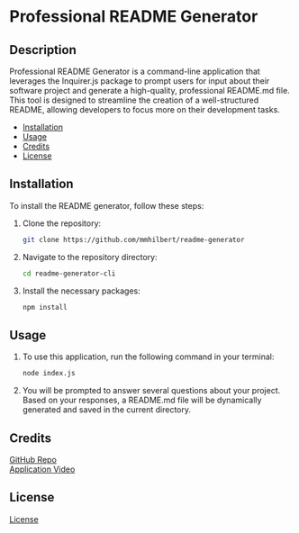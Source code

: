 # Professional README Generator

## Description

Professional README Generator is a command-line application that leverages the Inquirer.js package to prompt users for input about their software project and generate a high-quality, professional README.md file. This tool is designed to streamline the creation of a well-structured README, allowing developers to focus more on their development tasks.

- [Installation](#installation)
- [Usage](#usage)
- [Credits](#credits)
- [License](#license)



## Installation

To install the README generator, follow these steps:

1. Clone the repository:
   ```bash
   git clone https://github.com/mmhilbert/readme-generator
2. Navigate to the repository directory:
   ```bash
   cd readme-generator-cli
3. Install the necessary packages:
   ```bash
   npm install

## Usage
1. To use this application, run the following command in your terminal:
   ```bash
   node index.js
2. You will be prompted to answer several questions about your project. Based on your responses, a README.md file will be dynamically generated and saved in the current directory.

## Credits 
[GitHub Repo](https://github.com/mmhilbert/readme-generator) <br>
[Application Video](https://drive.google.com/file/d/12sLtKoWhzayRt4PWcXM5KUvfM2eJE7ly/view?usp=sharing)

## License 
[License](https://img.shields.io/badge/license-MIT-blue.svg)
